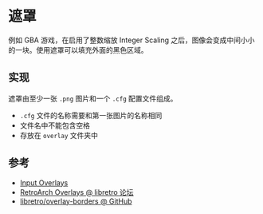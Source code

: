 # 遮罩

例如 GBA 游戏，在启用了整数缩放 Integer Scaling 之后，图像会变成中间小小的一块。使用遮罩可以填充外面的黑色区域。

## 实现

遮罩由至少一张 `.png` 图片和一个 `.cfg` 配置文件组成。

- `.cfg` 文件的名称需要和第一张图片的名称相同
- 文件名中不能包含空格
- 存放在 `overlay` 文件夹中

## 参考

- [Input Overlays](https://docs.libretro.com/guides/libretro-overlays/)
- [RetroArch Overlays @ libretro 论坛](https://forums.libretro.com/c/retroarch-additions/retroarch-overlays)
- [libretro/overlay-borders @ GitHub](https://github.com/libretro/overlay-borders)
